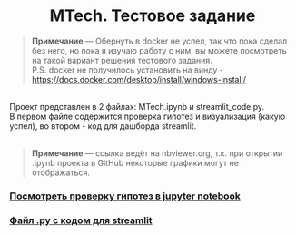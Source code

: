 <h1 align="center">
MTech. Тестовое задание
</h1>

> __Примечание__ — Обернуть в docker не успел, так что пока сделал без него, но пока я изучаю работу с ним, вы можете посмотреть на такой вариант решения тестового задания.<br>
P.S. docker не получилось установить на винду - https://docs.docker.com/desktop/install/windows-install/ 

<br>
Проект представлен в 2 файлах: MTech.ipynb и streamlit_code.py.<br> В первом файле содержится проверка гипотез и визуализация (какую успел), во втором - код для дашборда streamlit. <br><br>


> __Примечание__ — ссылка ведёт на nbviewer.org, т.к. при открытии .ipynb проекта в GitHub некоторые графики могут не отображаться.

### [Посмотреть проверку гипотез в jupyter notebook](https://nbviewer.org/github/Fedor-Kirillow/MTech/blob/main/MTech.ipynb)  <br>

### [Файл .py с кодом для streamlit](https://github.com/Fedor-Kirillow/MTech/blob/main/streamlit_code.py)  <br>

